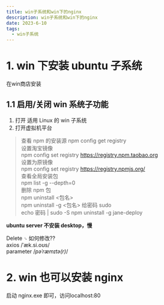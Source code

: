 ```yaml
---
title: win子系统和win下的nginx
description: win子系统和win下的nginx
date: 2023-6-10
tags:
  - win子系统
---
```

# 1. win 下安装 ubuntu 子系统
在win商店安装
## 1.1 启用/关闭 win 系统子功能
1. 打开 适用 Linux 的 win 子系统  
2. 打开虚拟机平台  

>查看 npm 的安装源
> npm config get registry    
>设置淘宝镜像  
> npm config set registry https://registry.npm.taobao.org  
>设置为原镜像  
>npm config set registry https://registry.npmjs.org/  
>查看全局安装包   
>npm list -g --depth=0  
>删除 npm 包  
>npm uninstall <包名>    
>npm uninstall -g <包名>
>给密码 sudo  
>echo 密码 | sudo -S npm uninstall -g jane-deploy 

**ubuntu server 不安装 desktop，慢**

Delete `␍` 如何修改??  
axios /ˈæk.si.oʊs/    
parameter /_pəˈræmɪtə(r)_/ 
# 2. win 也可以安装 nginx
启动 nginx.exe 即可，访问localhost:80

